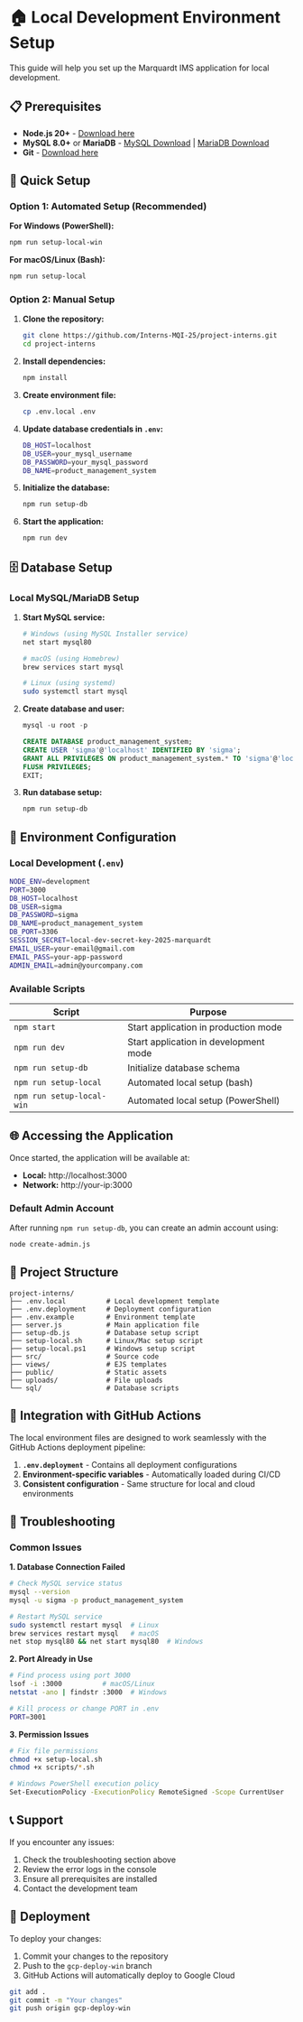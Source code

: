 # 🏠 Local Development Environment Setup

This guide will help you set up the Marquardt IMS application for local development.

## 📋 Prerequisites

- **Node.js 20+** - [Download here](https://nodejs.org/)
- **MySQL 8.0+** or **MariaDB** - [MySQL Download](https://dev.mysql.com/downloads/) | [MariaDB Download](https://mariadb.org/download/)
- **Git** - [Download here](https://git-scm.com/)

## 🚀 Quick Setup

### Option 1: Automated Setup (Recommended)

**For Windows (PowerShell):**
```powershell
npm run setup-local-win
```

**For macOS/Linux (Bash):**
```bash
npm run setup-local
```

### Option 2: Manual Setup

1. **Clone the repository:**
   ```bash
   git clone https://github.com/Interns-MQI-25/project-interns.git
   cd project-interns
   ```

2. **Install dependencies:**
   ```bash
   npm install
   ```

3. **Create environment file:**
   ```bash
   cp .env.local .env
   ```

4. **Update database credentials in `.env`:**
   ```bash
   DB_HOST=localhost
   DB_USER=your_mysql_username
   DB_PASSWORD=your_mysql_password
   DB_NAME=product_management_system
   ```

5. **Initialize the database:**
   ```bash
   npm run setup-db
   ```

6. **Start the application:**
   ```bash
   npm run dev
   ```

## 🗄️ Database Setup

### Local MySQL/MariaDB Setup

1. **Start MySQL service:**
   ```bash
   # Windows (using MySQL Installer service)
   net start mysql80
   
   # macOS (using Homebrew)
   brew services start mysql
   
   # Linux (using systemd)
   sudo systemctl start mysql
   ```

2. **Create database and user:**
   ```sql
   mysql -u root -p
   
   CREATE DATABASE product_management_system;
   CREATE USER 'sigma'@'localhost' IDENTIFIED BY 'sigma';
   GRANT ALL PRIVILEGES ON product_management_system.* TO 'sigma'@'localhost';
   FLUSH PRIVILEGES;
   EXIT;
   ```

3. **Run database setup:**
   ```bash
   npm run setup-db
   ```

## 🔧 Environment Configuration

### Local Development (`.env`)
```bash
NODE_ENV=development
PORT=3000
DB_HOST=localhost
DB_USER=sigma
DB_PASSWORD=sigma
DB_NAME=product_management_system
DB_PORT=3306
SESSION_SECRET=local-dev-secret-key-2025-marquardt
EMAIL_USER=your-email@gmail.com
EMAIL_PASS=your-app-password
ADMIN_EMAIL=admin@yourcompany.com
```

### Available Scripts

| Script | Purpose |
|--------|---------|
| `npm start` | Start application in production mode |
| `npm run dev` | Start application in development mode |
| `npm run setup-db` | Initialize database schema |
| `npm run setup-local` | Automated local setup (bash) |
| `npm run setup-local-win` | Automated local setup (PowerShell) |

## 🌐 Accessing the Application

Once started, the application will be available at:
- **Local:** http://localhost:3000
- **Network:** http://your-ip:3000

### Default Admin Account
After running `npm run setup-db`, you can create an admin account using:
```bash
node create-admin.js
```

## 📁 Project Structure

```
project-interns/
├── .env.local          # Local development template
├── .env.deployment     # Deployment configuration
├── .env.example        # Environment template
├── server.js           # Main application file
├── setup-db.js         # Database setup script
├── setup-local.sh      # Linux/Mac setup script
├── setup-local.ps1     # Windows setup script
├── src/                # Source code
├── views/              # EJS templates
├── public/             # Static assets
├── uploads/            # File uploads
└── sql/                # Database scripts
```

## 🔗 Integration with GitHub Actions

The local environment files are designed to work seamlessly with the GitHub Actions deployment pipeline:

1. **`.env.deployment`** - Contains all deployment configurations
2. **Environment-specific variables** - Automatically loaded during CI/CD
3. **Consistent configuration** - Same structure for local and cloud environments

## 🐛 Troubleshooting

### Common Issues

**1. Database Connection Failed**
```bash
# Check MySQL service status
mysql --version
mysql -u sigma -p product_management_system

# Restart MySQL service
sudo systemctl restart mysql  # Linux
brew services restart mysql   # macOS
net stop mysql80 && net start mysql80  # Windows
```

**2. Port Already in Use**
```bash
# Find process using port 3000
lsof -i :3000          # macOS/Linux
netstat -ano | findstr :3000  # Windows

# Kill process or change PORT in .env
PORT=3001
```

**3. Permission Issues**
```bash
# Fix file permissions
chmod +x setup-local.sh
chmod +x scripts/*.sh

# Windows PowerShell execution policy
Set-ExecutionPolicy -ExecutionPolicy RemoteSigned -Scope CurrentUser
```

## 📞 Support

If you encounter any issues:
1. Check the troubleshooting section above
2. Review the error logs in the console
3. Ensure all prerequisites are installed
4. Contact the development team

## 🔄 Deployment

To deploy your changes:
1. Commit your changes to the repository
2. Push to the `gcp-deploy-win` branch
3. GitHub Actions will automatically deploy to Google Cloud

```bash
git add .
git commit -m "Your changes"
git push origin gcp-deploy-win
```
